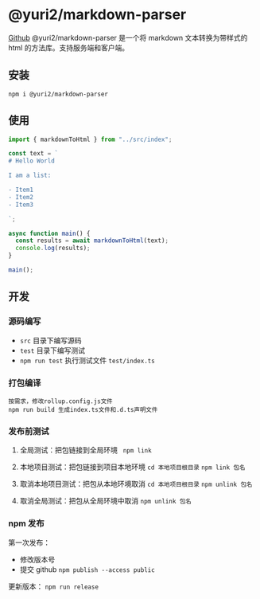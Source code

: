 # @yuri2/markdown-parser

[Github](https://github.com/yuri2peter/npm-markdown-parser)
@yuri2/markdown-parser 是一个将 markdown 文本转换为带样式的 html 的方法库。支持服务端和客户端。

## 安装

`npm i @yuri2/markdown-parser`

## 使用

```ts
import { markdownToHtml } from "../src/index";

const text = `
# Hello World

I am a list:

- Item1
- Item2
- Item3

`;

async function main() {
  const results = await markdownToHtml(text);
  console.log(results);
}

main();
```

## 开发

### 源码编写

- `src` 目录下编写源码
- `test` 目录下编写测试
- `npm run test` 执行测试文件 `test/index.ts`

### 打包编译

```
按需求，修改rollup.config.js文件
npm run build 生成index.ts文件和.d.ts声明文件
```

### 发布前测试

1. 全局测试：把包链接到全局环境
   ` npm link`

2. 本地项目测试：把包链接到项目本地环境
   `cd 本地项目根目录`
   `npm link 包名`

3. 取消本地项目测试：把包从本地环境取消
   `cd 本地项目根目录`
   `npm unlink 包名`

4. 取消全局测试：把包从全局环境中取消
   `npm unlink 包名`

### npm 发布

第一次发布：

- 修改版本号
- 提交 github
  `npm publish --access public`

更新版本：
`npm run release`
